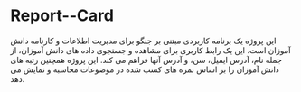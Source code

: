 # Report--Card
این پروژه یک برنامه کاربردی مبتنی بر جنگو برای مدیریت اطلاعات و کارنامه دانش آموزان است. این یک رابط کاربری برای مشاهده و جستجوی داده های دانش آموزان، از جمله نام، آدرس ایمیل، سن، و آدرس آنها فراهم می کند. این پروژه همچنین رتبه های دانش آموزان را بر اساس نمره های کسب شده در موضوعات محاسبه و نمایش می دهد.
